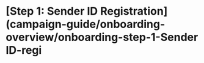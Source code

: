 # \[Step 1: Sender ID Registration]\(campaign-guide/onboarding-overview/onboarding-step-1-Sender ID-regi


